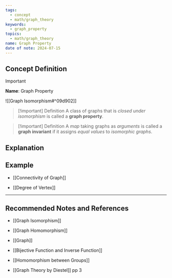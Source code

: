 ```yaml
---
tags:
  - concept
  - math/graph_theory
keywords:
  - graph_property
topics:
  - math/graph_theory
name: Graph Property
date of note: 2024-07-15
---
```


## Concept Definition

>[!important]
>**Name**: Graph Property

![[Graph Isomorphism#^09d902]]

>[!important] Definition
>A class of graphs that is *closed under isomorphism* is called a **graph property**.

>[!important] Definition
>A *map* taking graphs as *arguments* is called a **graph invariant** if it assigns *equal values* to *isomorphic graphs*.



## Explanation



## Example



- [[Connectivity of Graph]]


- [[Degree of Vertex]]




-----------
##  Recommended Notes and References


- [[Graph Isomorphism]]
- [[Graph Homomorphism]]
- [[Graph]]

- [[Bijective Function and Inverse Function]]
- [[Homomorphism between Groups]]


- [[Graph Theory by Diestel]] pp 3
